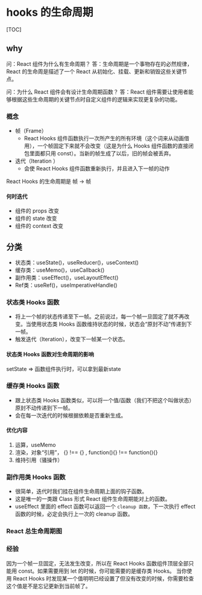 # hooks 的生命周期
[TOC]

## why

问：React 组件为什么有生命周期？
答：生命周期是一个事物存在的必然规律，React 的生命周是描述了一个 React 从初始化、挂载、更新和销毁这些关键节点。

问：为什么 React 组件会有设计生命周期函数？
答：React 组件需要让使用者能够根据这些生命周期的关键节点时自定义组件的逻辑来实现更复杂的功能。


### 概念
- 帧（Frame）
  -  React Hooks 组件函数执行一次所产生的所有环境（这个词来从动画借用），一个帧固定下来就不会改变（这是为什么 Hooks 组件函数的直接闭包里面都只用 const）。当新的帧生成了以后，旧的帧会被丢弃。
- 迭代（Iteration ）
  - 会使 React Hooks 组件函数重新执行，并且进入下一帧的动作

React Hooks 的生命周期是 帧 -> 帧


#### 何时迭代
- 组件的 props 改变
- 组件的 state 改变
- 组件的 context 改变


## 分类
- 状态类：useState()，useReducer()，useContext()
- 缓存类：useMemo()，useCallback()
- 副作用类：useEffect()，useLayoutEffect()
- Ref类：useRef()，useImperativeHandle()

### 状态类 Hooks 函数
- 将上一个帧的状态传递至下一帧。之前说过，每一个帧一旦固定了就不再改变。当使用状态类 Hooks 函数维持状态的时候，状态会“原封不动”传递到下一帧。
- 触发迭代（Iteration），改变下一帧某一个状态。

#### 状态类 Hooks 函数对生命周期的影响
setState => 函数组件执行时，可以拿到最新state

### 缓存类 Hooks 函数
- 跟上状态类 Hooks 函数类似，可以将一个值/函数（我们不把这个叫做状态）原封不动传递到下一帧。
- 会在每一次迭代的时候根据依赖是否重新生成。

#### 优化内容
1. 运算，useMemo
2. 渲染，对象“引用”， {} !== {} , function(){} !== function(){}
3. 维持引用（骚操作）


### 副作用类 Hooks 函数
- 很简单，迭代时我们挂在组件生命周期上面的钩子函数。
- 这是唯一的一类跟 Class 形式 React 组件生命周期能对上的函数。
- useEffect 里面的 effect 函数可以返回一个 `cleanup 函数`，下一次执行 effect 函数的时候，必定会执行上一次的 cleanup 函数。


### React 总生命周期图


### 经验
因为一个帧一旦固定，无法发生改变，所以在 React Hooks 函数组件顶层全部只能用 const。如果需要用到 let 的时候，你可能需要的是缓存类 Hooks。
当你使用 React Hooks 时发现某一个值明明已经设置了但没有改变的时候，你需要检查这个值是不是忘记更新到当前帧了。



